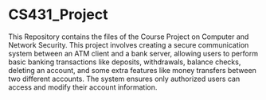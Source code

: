 # CS431_Project
This Repository contains the files of the Course Project on Computer and Network Security.
This project involves creating a secure communication system between an ATM client and a bank server, allowing users to perform basic banking transactions like deposits, withdrawals, balance checks, deleting an account, and some extra features like money transfers between two different accounts. The system ensures only authorized users can access and modify their account information. 
